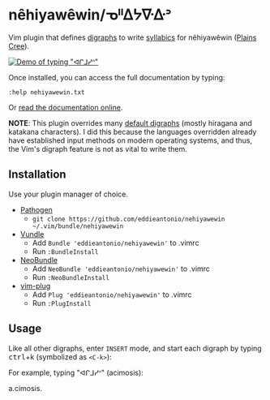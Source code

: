 # nêhiyawêwin/ᓀᐦᐃᔭᐍᐏᐣ

Vim plugin that defines [digraphs][] to write [syllabics][] for
nêhiyawêwin ([Plains Cree][pC]).

[![Demo of typing "ᐊᒋᒧᓯᐢ"](https://i.imgur.com/JO4vd7o.gif)](https://asciinema.org/a/GQefd875LG1i1vzUpZd6UC937?t=7)

Once installed, you can access the full documentation by typing:

    :help nehiyawewin.txt

Or [read the documentation online](./doc/nehiyawewin.txt).

**NOTE**: This plugin overrides many [default digraphs][] (mostly
hiragana and katakana characters). I did this because the languages
overridden already have established input methods on modern operating
systems, and thus, the Vim's digraph feature is not as vital to write
them.

[digraphs]: http://vimdoc.sourceforge.net/htmldoc/digraph.html
[pC]: https://en.wikipedia.org/wiki/Plains_Cree
[syllabics]: https://en.wikipedia.org/wiki/Canadian_Aboriginal_syllabics
[default digraphs]: http://vimdoc.sourceforge.net/htmldoc/digraph.html#digraphs-default


## Installation

Use your plugin manager of choice.

- [Pathogen](https://github.com/tpope/vim-pathogen)
  - `git clone https://github.com/eddieantonio/nehiyawewin ~/.vim/bundle/nehiyawewin`
- [Vundle](https://github.com/VundleVim/Vundle.vim)
  - Add `Bundle 'eddieantonio/nehiyawewin'` to .vimrc
  - Run `:BundleInstall`
- [NeoBundle](https://github.com/Shougo/neobundle.vim)
  - Add `NeoBundle 'eddieantonio/nehiyawewin'` to .vimrc
  - Run `:NeoBundleInstall`
- [vim-plug](https://github.com/junegunn/vim-plug)
  - Add `Plug 'eddieantonio/nehiyawewin'` to .vimrc
  - Run `:PlugInstall`


## Usage

Like all other digraphs, enter `INSERT` mode, and start each digraph by
typing <kbd>ctrl</kbd>+k (symbolized as `<C-k>`):

For example, typing "ᐊᒋᒧᓯᐢ" (acimosis):

  <C-k>a.<C-k>ci<C-k>mo<C-k>si<C-k>s.

<!-- Derrived from: https://raw.githubusercontent.com/JarrodCTaylor/vim-plugin-starter-kit/9e044d01c12af5156ac3bbe3494fd874449f6c23/vim_plugin_starter_kit/templates/README.md -->
